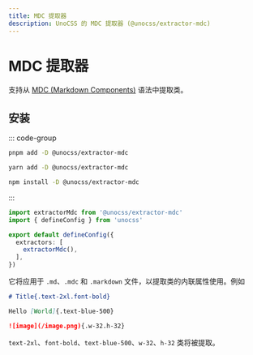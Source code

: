 ```yaml
---
title: MDC 提取器
description: UnoCSS 的 MDC 提取器 (@unocss/extractor-mdc)
---
```


# MDC 提取器

支持从 [MDC (Markdown Components)](https://content.nuxtjs.org/guide/writing/mdc) 语法中提取类。

## 安装

::: code-group
  ```bash [pnpm]
  pnpm add -D @unocss/extractor-mdc
  ```
  ```bash [yarn]
  yarn add -D @unocss/extractor-mdc
  ```
  ```bash [npm]
  npm install -D @unocss/extractor-mdc
  ```
:::

```ts [uno.config.ts]
import extractorMdc from '@unocss/extractor-mdc'
import { defineConfig } from 'unocss'

export default defineConfig({
  extractors: [
    extractorMdc(),
  ],
})
```

它将应用于 `.md`、`.mdc` 和 `.markdown` 文件，以提取类的内联属性使用。例如

```md
# Title{.text-2xl.font-bold}

Hello [World]{.text-blue-500}

![image](/image.png){.w-32.h-32}
```

`text-2xl`、`font-bold`、`text-blue-500`、`w-32`、`h-32` 类将被提取。
